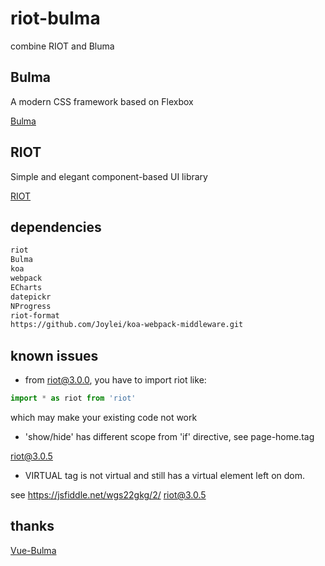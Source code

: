 # riot-bulma

combine RIOT and Bluma

## Bulma

A modern CSS framework based on Flexbox

[Bulma](http://bulma.io/)

## RIOT

Simple and elegant component-based UI library

[RIOT](http://riotjs.com)

## dependencies

```sh
riot
Bulma
koa
webpack
ECharts
datepickr
NProgress
riot-format
https://github.com/Joylei/koa-webpack-middleware.git
```

## known issues

- from riot@3.0.0, you have to import riot like:

```js
import * as riot from 'riot'
```

which may make your existing code not work

- 'show/hide' has different scope from 'if' directive, see page-home.tag

riot@3.0.5

- VIRTUAL tag is not virtual and still has a virtual element left on dom.

see https://jsfiddle.net/wgs22gkg/2/
riot@3.0.5

## thanks

[Vue-Bulma](https://github.com/wangxg2016/vue-bulma)